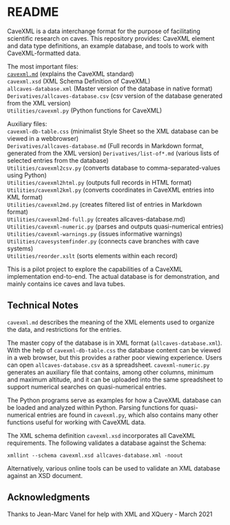 README
======

CaveXML is a data interchange format for the purpose of facilitating scientific research on caves. This repository provides: CaveXML element and data type definitions, an example database, and tools to work with CaveXML-formatted data.  


The most important files:  
   [`cavexml.md`](./cavexml.md)	  (explains the CaveXML standard)  
   `cavexml.xsd`		  (XML Schema Definition of CaveXML)  
   `allcaves-database.xml`  (Master version of the database in native format)  
   `Derivatives/allcaves-database.csv`  (csv version of the database generated from the XML version)  
   `Utilities/cavexml.py`	  (Python functions for CaveXML)  

Auxiliary files:  
   `cavexml-db-table.css`	  (minimalist Style Sheet so the XML database can be viewed in a webbrowser)  
   `Derivatives/allcaves-database.md` (Full records in Markdown format, generated from the XML version)
   `Derivatives/list-of*.md`	  (various lists of selected entries from the database)  
   `Utilities/cavexml2csv.py`     (converts database to comma-separated-values using Python)  
   `Utilities/cavexml2html.py`    (outputs full records in HTML format)  
   `Utilities/cavexml2kml.py`	  (converts coordinates in CaveXML entries into KML format)  
   `Utilities/cavexml2md.py`      (creates filtered list of entries in Markdown format)  
   `Utilities/cavexml2md-full.py` (creates allcaves-database.md)  
   `Utilities/cavexml-numeric.py` (parses and outputs quasi-numerical entries)  
   `Utilities/cavexml-warnings.py`   (issues informative warnings)   
   `Utilities/cavesystemfinder.py`   (connects cave branches with cave systems)   
   `Utilities/reorder.xslt`    	  (sorts elements within each record)  

This is a pilot project to explore the capabilities of a CaveXML implementation end-to-end. The actual database is for demonstration, and mainly contains ice caves and lava tubes.


## Technical Notes

`cavexml.md` describes the meaning of the XML elements used to organize the data, and restrictions for the entries.

The master copy of the database is in XML format (`allcaves-database.xml`). With the help of `cavexml-db-table.css` the database content can be viewed in a web browser, but this provides a rather poor viewing experience.
Users can open `allcaves-database.csv` as a spreadsheet. `cavexml-numeric.py` generates an auxiliary file that contains, among other columns, minimum and maximum altitude, and it can be uploaded into the same spreadsheet to support numerical searches on quasi-numerical entries.  

The Python programs serve as examples for how a CaveXML database can be loaded and analyzed within Python. Parsing functions for quasi-numerical entries are found in `cavexml.py`, which also contains many other functions useful for working with CaveXML data.

The XML schema definition `cavexml.xsd` incorporates all CaveXML requirements. The following validates a database against the Schema:  

    xmllint --schema cavexml.xsd allcaves-database.xml -noout  

Alternatively, various online tools can be used to validate an XML database against an XSD document.  


## Acknowledgments

Thanks to Jean-Marc Vanel for help with XML and XQuery - March 2021


